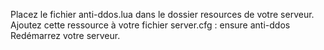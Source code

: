 Placez le fichier anti-ddos.lua dans le dossier resources de votre serveur.
Ajoutez cette ressource à votre fichier server.cfg :
ensure anti-ddos
Redémarrez votre serveur.
